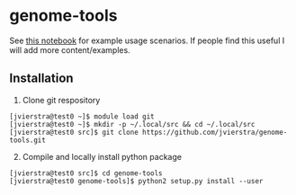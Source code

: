 # genome-tools

See [this notebook](examples/UsageExamples.ipynb) for example usage scenarios. If people find this useful I will add more content/examples.

## Installation
1. Clone git respository
  ```
  [jvierstra@test0 ~]$ module load git
  [jvierstra@test0 ~]$ mkdir -p ~/.local/src && cd ~/.local/src
  [jvierstra@test0 src]$ git clone https://github.com/jvierstra/genome-tools.git
  ```
2. Compile and locally install python package
  ```
  [jvierstra@test0 src]$ cd genome-tools
  [jvierstra@test0 genome-tools]$ python2 setup.py install --user
  ```
